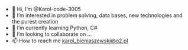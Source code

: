 - 👋 Hi, I’m @Karol-code-3005
- 👀 I’m interested in problem solving, data bases, new technologies and the purest creation
- 🌱 I’m currently learning Python, C#
- 💞️ I’m looking to collaborate on ...
- 📫 How to reach me karol_bieniaszewski@o2.pl

<!---
Karol-code-3005/Karol-code-3005 is a ✨ special ✨ repository because its `README.md` (this file) appears on your GitHub profile.
You can click the Preview link to take a look at your changes.
--->
